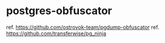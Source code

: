 # postgres-obfuscator
ref. https://github.com/ostrovok-team/pgdump-obfuscator
ref. https://github.com/transferwise/pg_ninja

